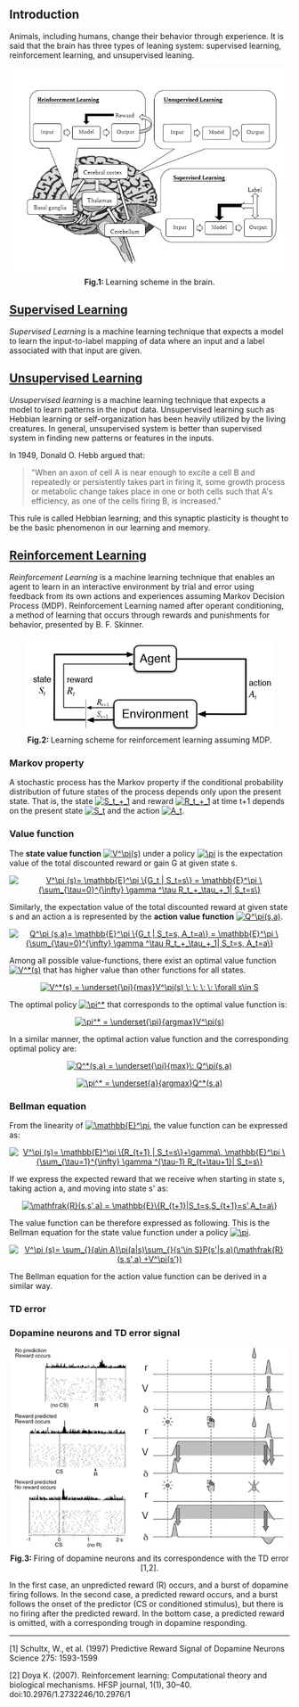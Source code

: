 ## Introduction
Animals, including humans, change their behavior through experience. It is said that the brain has three types of leaning system: supervised learning, reinforcement learning, and unsupervised leaning.

<p align="center">
  <img src="/assets/Brain_DL.PNG"/>
  <br>
  <b> Fig.1: </b> Learning scheme in the brain.
</p>

## [Supervised Learning](/examples/supervised_learning) 
*Supervised Learning* is a machine learning technique that expects a model to learn the input-to-label mapping of data where an input and a label associated with that input are given.

## [Unsupervised Learning](/examples/unsupervised_learning)
*Unsupervised learning* is a machine learning technique that expects a model to learn patterns in the input data. Unsupervised learning such as Hebbian learning or self-organization has been heavily utilized by the living creatures. In general, unsupervised system is better than supervised system in finding new patterns or features in the inputs.

In 1949, Donald O. Hebb argued that: 
> "When an axon of cell A is near enough to excite a cell B and repeatedly or persistently takes part in firing it, some growth process or metabolic change takes place in one or both cells such that A's efficiency, as one of the cells firing B, is increased." 

This rule is called Hebbian learning; and this synaptic plasticity is thought to be the basic phenomenon in our learning and memory.

## [Reinforcement Learning](/examples/reinforcement_learning)
*Reinforcement Learning* is a machine learning technique that enables an agent to learn in an interactive environment by trial and error using feedback from its own actions and experiences assuming Markov Decision Process (MDP). Reinforcement Learning named after operant conditioning, a method of learning that occurs through rewards and punishments for behavior, presented by B. F. Skinner.

<p align="center">
  <img src="/assets/reinforcement-learning.jpg" width="450"/>
  <br>
  <b> Fig.2: </b> Learning scheme for reinforcement learning assuming MDP.
</p>  

### Markov property
A stochastic process has the Markov property if the conditional probability distribution of future states of the process depends only upon the present state. That is, the state <a href="https://www.codecogs.com/eqnedit.php?latex=S_t_&plus;_1" target="_blank"><img src="https://latex.codecogs.com/gif.latex?S_t_&plus;_1" title="S_t_+_1" /></a> and reward <a href="https://www.codecogs.com/eqnedit.php?latex=R_t_&plus;_1" target="_blank"><img src="https://latex.codecogs.com/gif.latex?R_t_&plus;_1" title="R_t_+_1" /></a> at time t+1 depends on the present state <a href="https://www.codecogs.com/eqnedit.php?latex=S_t" target="_blank"><img src="https://latex.codecogs.com/gif.latex?S_t" title="S_t" /></a> and the action <a href="https://www.codecogs.com/eqnedit.php?latex=A_t" target="_blank"><img src="https://latex.codecogs.com/gif.latex?A_t" title="A_t" /></a>. 

### Value function 
The **state value function** <a href="https://www.codecogs.com/eqnedit.php?latex=V^\pi(s)" target="_blank"><img src="https://latex.codecogs.com/gif.latex?V^\pi(s)" title="V^\pi(s)" /></a> under a policy <a href="https://www.codecogs.com/eqnedit.php?latex=\pi" target="_blank"><img src="https://latex.codecogs.com/gif.latex?\pi" title="\pi" /></a> is the expectation value of the total discounted reward or gain G at given state s.

<p align="center">
<a href="https://www.codecogs.com/eqnedit.php?latex=V^\pi&space;(s)=&space;\mathbb{E}^\pi&space;\{G_t&space;|&space;S_t=s\}&space;=&space;\mathbb{E}^\pi&space;\{\sum_{\tau=0}^{\infty}&space;\gamma&space;^\tau&space;R_t_&plus;_\tau_&plus;_1|&space;S_t=s\}" target="_blank"><img src="https://latex.codecogs.com/gif.latex?V^\pi&space;(s)=&space;\mathbb{E}^\pi&space;\{G_t&space;|&space;S_t=s\}&space;=&space;\mathbb{E}^\pi&space;\{\sum_{\tau=0}^{\infty}&space;\gamma&space;^\tau&space;R_t_&plus;_\tau_&plus;_1|&space;S_t=s\}" title="V^\pi (s)= \mathbb{E}^\pi \{G_t | S_t=s\} = \mathbb{E}^\pi \{\sum_{\tau=0}^{\infty} \gamma ^\tau R_t_+_\tau_+_1| S_t=s\}" /></a>
</p>  

Similarly, the expectation value of the total discounted reward at given state s and an action a is represented by the **action value function** <a href="https://www.codecogs.com/eqnedit.php?latex=Q^\pi(s,a)" target="_blank"><img src="https://latex.codecogs.com/gif.latex?Q^\pi(s,a)" title="Q^\pi(s,a)" /></a>.

<p align="center">
<a href="https://www.codecogs.com/eqnedit.php?latex=Q^\pi&space;(s,a)=&space;\mathbb{E}^\pi&space;\{G_t&space;|&space;S_t=s,&space;A_t=a\}&space;=&space;\mathbb{E}^\pi&space;\{\sum_{\tau=0}^{\infty}&space;\gamma&space;^\tau&space;R_t_&plus;_\tau_&plus;_1|&space;S_t=s,&space;A_t=a\}" target="_blank"><img src="https://latex.codecogs.com/gif.latex?Q^\pi&space;(s,a)=&space;\mathbb{E}^\pi&space;\{G_t&space;|&space;S_t=s,&space;A_t=a\}&space;=&space;\mathbb{E}^\pi&space;\{\sum_{\tau=0}^{\infty}&space;\gamma&space;^\tau&space;R_t_&plus;_\tau_&plus;_1|&space;S_t=s,&space;A_t=a\}" title="Q^\pi (s,a)= \mathbb{E}^\pi \{G_t | S_t=s, A_t=a\} = \mathbb{E}^\pi \{\sum_{\tau=0}^{\infty} \gamma ^\tau R_t_+_\tau_+_1| S_t=s, A_t=a\}" /></a>
</p>  

Among all possible value-functions, there exist an optimal value function <a href="https://www.codecogs.com/eqnedit.php?latex=V^*(s)" target="_blank"><img src="https://latex.codecogs.com/gif.latex?V^*(s)" title="V^*(s)" /></a> that has higher value than other functions for all states.
<p align="center">
<a href="https://www.codecogs.com/eqnedit.php?latex=V^*(s)&space;=&space;\underset{\pi}{max}V^\pi(s)&space;\:&space;\:&space;\:&space;\:&space;\forall&space;s\in&space;S" target="_blank"><img src="https://latex.codecogs.com/gif.latex?V^*(s)&space;=&space;\underset{\pi}{max}V^\pi(s)&space;\:&space;\:&space;\:&space;\:&space;\forall&space;s\in&space;S" title="V^*(s) = \underset{\pi}{max}V^\pi(s) \: \: \: \: \forall s\in S" /></a>
</p>

The optimal policy <a href="https://www.codecogs.com/eqnedit.php?latex=\pi^*" target="_blank"><img src="https://latex.codecogs.com/gif.latex?\pi^*" title="\pi^*" /></a> that corresponds to the optimal value function is:
<p align="center">
<a href="https://www.codecogs.com/eqnedit.php?latex=\pi^*&space;=&space;\underset{\pi}{argmax}V^\pi(s)" target="_blank"><img src="https://latex.codecogs.com/gif.latex?\pi^*&space;=&space;\underset{\pi}{argmax}V^\pi(s)" title="\pi^* = \underset{\pi}{argmax}V^\pi(s)" /></a>
</p>

In a similar manner, the optimal action value function and the corresponding optimal policy are:
<p align="center">
<a href="https://www.codecogs.com/eqnedit.php?latex=Q^*(s,a)&space;=&space;\underset{\pi}{max}\:&space;Q^\pi(s,a)" target="_blank"><img src="https://latex.codecogs.com/gif.latex?Q^*(s,a)&space;=&space;\underset{\pi}{max}\:&space;Q^\pi(s,a)" title="Q^*(s,a) = \underset{\pi}{max}\: Q^\pi(s,a)" /></a>
</p>

<p align="center">
<a href="https://www.codecogs.com/eqnedit.php?latex=\pi^*&space;=&space;\underset{a}{argmax}Q^*(s,a)" target="_blank"><img src="https://latex.codecogs.com/gif.latex?\pi^*&space;=&space;\underset{a}{argmax}Q^*(s,a)" title="\pi^* = \underset{a}{argmax}Q^*(s,a)" /></a>
</p>

### Bellman equation
From the linearity of <a href="https://www.codecogs.com/eqnedit.php?latex=\mathbb{E}^\pi" target="_blank"><img src="https://latex.codecogs.com/gif.latex?\mathbb{E}^\pi" title="\mathbb{E}^\pi" /></a>, the value function can be expressed as:

<p align="center">
<a href="https://www.codecogs.com/eqnedit.php?latex=V^\pi&space;(s)=&space;\mathbb{E}^\pi&space;\{R_{t&plus;1}&space;|&space;S_t=s\}&plus;\gamma\,&space;\mathbb{E}^\pi&space;\{\sum_{\tau=1}^{\infty}&space;\gamma&space;^{\tau-1}&space;R_{t&plus;\tau&plus;1}|&space;S_t=s\}" target="_blank"><img src="https://latex.codecogs.com/gif.latex?V^\pi&space;(s)=&space;\mathbb{E}^\pi&space;\{R_{t&plus;1}&space;|&space;S_t=s\}&plus;\gamma\,&space;\mathbb{E}^\pi&space;\{\sum_{\tau=1}^{\infty}&space;\gamma&space;^{\tau-1}&space;R_{t&plus;\tau&plus;1}|&space;S_t=s\}" title="V^\pi (s)= \mathbb{E}^\pi \{R_{t+1} | S_t=s\}+\gamma\, \mathbb{E}^\pi \{\sum_{\tau=1}^{\infty} \gamma ^{\tau-1} R_{t+\tau+1}| S_t=s\}" /></a>
</p>

If we express the expected reward that we receive when starting in state s, taking action a, and moving into state s' as:

<p align="center">
<a href="https://www.codecogs.com/eqnedit.php?latex=\mathfrak{R}(s,s',a)&space;=&space;\mathbb{E}\{R_{t&plus;1}|S_t=s,S_{t&plus;1}=s',A_t=a\}" target="_blank"><img src="https://latex.codecogs.com/gif.latex?\mathfrak{R}(s,s',a)&space;=&space;\mathbb{E}\{R_{t&plus;1}|S_t=s,S_{t&plus;1}=s',A_t=a\}" title="\mathfrak{R}(s,s',a) = \mathbb{E}\{R_{t+1}|S_t=s,S_{t+1}=s',A_t=a\}" /></a> 
</p>

The value function can be therefore expressed as following. This is the Bellman equation for the state value function under a policy <a href="https://www.codecogs.com/eqnedit.php?latex=\pi" target="_blank"><img src="https://latex.codecogs.com/gif.latex?\pi" title="\pi" /></a>.

<p align="center">
<a href="https://www.codecogs.com/eqnedit.php?latex=V^\pi&space;(s)=&space;\sum_{}{a\in&space;A}\pi(a|s)\sum_{}{s'\in&space;S}P(s'|s,a)(\mathfrak{R}(s,s',a)&space;&plus;V^\pi(s'))" target="_blank"><img src="https://latex.codecogs.com/gif.latex?V^\pi&space;(s)=&space;\sum_{}{a\in&space;A}\pi(a|s)\sum_{}{s'\in&space;S}P(s'|s,a)(\mathfrak{R}(s,s',a)&space;&plus;V^\pi(s'))" title="V^\pi (s)= \sum_{}{a\in A}\pi(a|s)\sum_{}{s'\in S}P(s'|s,a)(\mathfrak{R}(s,s',a) +V^\pi(s'))" /></a>
</p>

The Bellman equation for the action value function can be derived in a similar way.

### TD error 


### Dopamine neurons and TD error signal
<p align="center">
  <img src="/assets/TD_error.png" width="500"/>
  <br>
  <b> Fig.3: </b> Firing of dopamine neurons and its correspondence with the TD error [1,2]. 
</p>  
In the first case, an unpredicted reward (R) occurs, and a burst of dopamine firing follows. In the second case, a predicted reward occurs, and a burst follows the onset of the predictor (CS or conditioned stimulus), but there is no firing after the predicted reward. In the bottom case, a predicted reward is omitted, with a corresponding trough in dopamine responding.

---
[1] Schultx, W., et al. (1997) Predictive Reward Signal of Dopamine Neurons Science 275: 1593-1599 

[2] Doya K. (2007). Reinforcement learning: Computational theory and biological mechanisms. HFSP journal, 1(1), 30–40. doi:10.2976/1.2732246/10.2976/1
